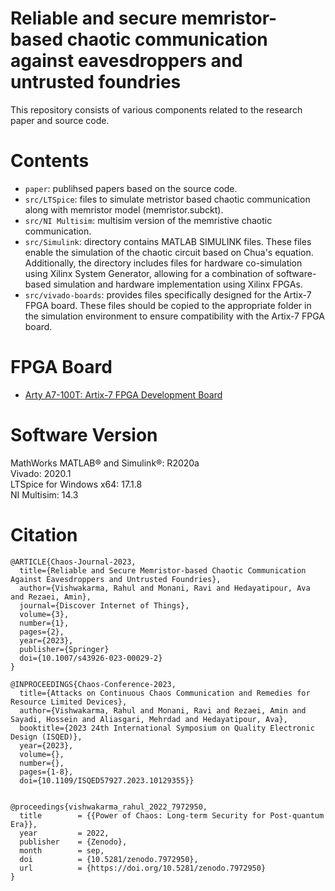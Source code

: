 # Reliable and secure memristor-based chaotic communication against eavesdroppers and untrusted foundries </br>
This repository consists of various components related to the research paper and source code.  </br>

# Contents </br>
* `paper`: publihsed papers based on the source code.  </br>
* `src/LTSpice`: files to simulate metristor based chaotic communication along with memristor model (memristor.subckt). </br>
* `src/NI Multisim`: multisim version of the memristive chaotic communication. </br>
* `src/Simulink`: directory contains MATLAB SIMULINK files. These files enable the simulation of the chaotic circuit based on Chua's equation. Additionally, the directory includes files for hardware co-simulation using Xilinx System Generator, allowing for a combination of software-based simulation and hardware implementation using Xilinx FPGAs. </br>
* `src/vivado-boards`: provides files specifically designed for the Artix-7 FPGA board. These files should be copied to the appropriate folder in the simulation environment to ensure compatibility with the Artix-7 FPGA board. </br>

# FPGA Board </br>
* [Arty A7-100T: Artix-7 FPGA Development Board](https://digilent.com/shop/arty-a7-100t-artix-7-fpga-development-board/)
# Software Version </br>
MathWorks MATLAB® and Simulink®: R2020a </br>
Vivado: 2020.1 </br>
LTSpice for Windows x64: 17.1.8 </br>
NI Multisim: 14.3 </br>

# Citation
```
@ARTICLE{Chaos-Journal-2023,
  title={Reliable and Secure Memristor-based Chaotic Communication Against Eavesdroppers and Untrusted Foundries},
  author={Vishwakarma, Rahul and Monani, Ravi and Hedayatipour, Ava and Rezaei, Amin},
  journal={Discover Internet of Things},
  volume={3},
  number={1},
  pages={2},
  year={2023},
  publisher={Springer}
  doi={10.1007/s43926-023-00029-2}
}

@INPROCEEDINGS{Chaos-Conference-2023,
  title={Attacks on Continuous Chaos Communication and Remedies for Resource Limited Devices},
  author={Vishwakarma, Rahul and Monani, Ravi and Rezaei, Amin and Sayadi, Hossein and Aliasgari, Mehrdad and Hedayatipour, Ava},
  booktitle={2023 24th International Symposium on Quality Electronic Design (ISQED)},   
  year={2023},
  volume={},
  number={},
  pages={1-8},
  doi={10.1109/ISQED57927.2023.10129355}}


@proceedings{vishwakarma_rahul_2022_7972950,
  title        = {{Power of Chaos: Long-term Security for Post-quantum Era}},
  year         = 2022,
  publisher    = {Zenodo},
  month        = sep,
  doi          = {10.5281/zenodo.7972950},
  url          = {https://doi.org/10.5281/zenodo.7972950}
}
```

